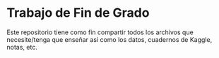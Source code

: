# Trabajo de Fin de Grado

Este repositorio tiene como fin compartir todos los archivos que necesite/tenga que enseñar así como los datos, cuadernos de Kaggle, notas, etc.
